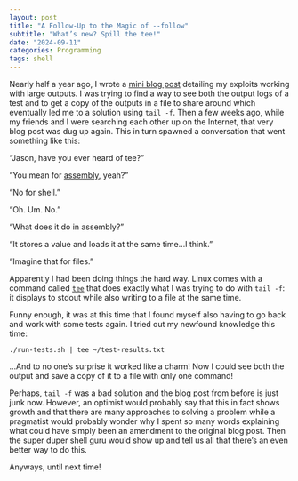 ```yaml
---
layout: post
title: "A Follow-Up to the Magic of --follow"
subtitle: "What’s new? Spill the tee!"
date: "2024-09-11"
categories: Programming
tags: shell
---
```


Nearly half a year ago, I wrote a [mini blog
post](/blog/2024-03-13-the-magic-of-follow) detailing my exploits working with
large outputs. I was trying to find a way to see both the output logs of a test
and to get a copy of the outputs in a file to share around which eventually led
me to a solution using `tail -f`. Then a few weeks ago, while my friends and I
were searching each other up on the Internet, that very blog post was dug up
again. This in turn spawned a conversation that went something like this:

“Jason, have you ever heard of tee?”

“You mean for
[assembly](https://developer.mozilla.org/en-US/docs/WebAssembly/Reference/Variables/Local_tee),
yeah?”

“No for shell.”

“Oh. Um. No.”

“What does it do in assembly?”

“It stores a value and loads it at the same time…I think.”

“Imagine that for files.”

Apparently I had been doing things the hard way. Linux comes with a command
called [`tee`](https://man7.org/linux/man-pages/man1/tee.1.html) that does
exactly what I was trying to do with `tail -f`: it displays to stdout while also
writing to a file at the same time.

Funny enough, it was at this time that I found myself also having to go back and
work with some tests again. I tried out my newfound knowledge this time:

```
./run-tests.sh | tee ~/test-results.txt
```

…And to no one’s surprise it worked like a charm! Now I could see both the
output and save a copy of it to a file with only one command!

Perhaps, `tail -f` was a bad solution and the blog post from before is just junk
now. However, an optimist would probably say that this in fact shows growth and
that there are many approaches to solving a problem while a pragmatist would
probably wonder why I spent so many words explaining what could have simply been
an amendment to the original blog post. Then the super duper shell guru would
show up and tell us all that there’s an even better way to do this.

Anyways, until next time!
